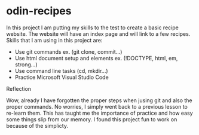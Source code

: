 # odin-recipes
In this project I am putting my skills to the test to create a basic recipe website. The website will have an index page and will link to a few recipes.
Skills that I am using in this project are:

- Use git commands ex. (git clone, commit...)
- Use html document setup and elements ex. (!DOCTYPE, html, em, strong...)
- Use command line tasks (cd, mkdir...)
- Practice Microsoft Visual Studio Code

Reflection

Wow, already I have forgotten the proper steps when jusing git and also the proper commands. No worries, I simply went back to a previous lesson to re-learn them. This has taught me the importance of practice and how easy some things slip from our memory. I found this project fun to work on because of the simplicty.

